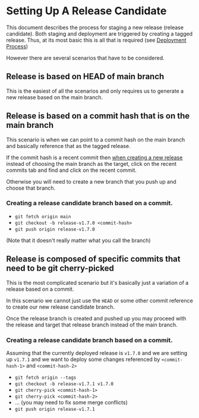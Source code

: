 Setting Up A Release Candidate
===

This document describes the process for staging a new release (release candidate). Both staging and deployment are triggered by creating a tagged release.  Thus, at its most basic this is all that is required (see [Deployment Process](deployment-process.md#stage-deployments)) 

However there are several scenarios that have to be considered.

## Release is based on HEAD of main branch

This is the easiest of all the scenarios and only requires us to generate a new release based on the main branch. 


## Release is based on a commit hash that is on the main branch

This scenario is when we can point to a commit hash on the main branch and basically reference that as the tagged release.

If the commit hash is a recent commit then [when creating a new release](new-release-process.md) instead of choosing the main branch as the target, click on the recent commits tab and find and click on the recent commit.

Otherwise you will need to create a new branch that you push up and choose that branch.

### Creating a release candidate branch based on a commit.
* `git fetch origin main`
* `git checkout -b release-v1.7.0 <commit-hash>`
* `git push origin release-v1.7.0`

(Note that it doesn't really matter what you call the branch)

## Release is composed of specific commits that need to be git cherry-picked

This is the most complicated scenario but it's basically just a variation of a release based on a commit.

In this scenario we cannot just use the `HEAD` or some other commit reference to create our new release candidate branch.

Once the release branch is created and pushed up you may proceed with the release and target that release branch instead of the main branch.

### Creating a release candidate branch based on a commit.
Assuming that the currently deployed release is `v1.7.0` and we are setting up `v1.7.1` and we want to deploy some changes referenced by `<commit-hash-1>` and `<commit-hash-2>`

* `git fetch origin --tags`
* `git checkout -b release-v1.7.1 v1.7.0`
* `git cherry-pick <commit-hash-1>`
* `git cherry-pick <commit-hash-2>`
* ... (you may need to fix some merge conflicts)
* `git push origin release-v1.7.1`
